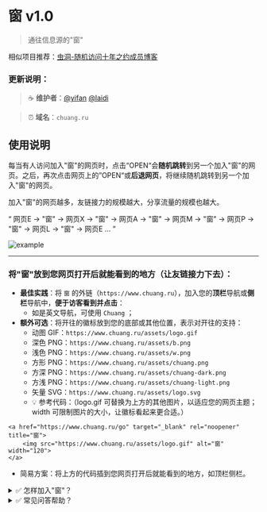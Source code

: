 # 窗 v1.0

> 通往信息源的"窗"

相似项目推荐：[虫洞-随机访问十年之约成员博客](https://www.foreverblog.cn/notice/16.html)

### 更新说明：


> ☕ **维护者**：[@yifan](https://github.com/188213092) [@laidi](https://github.com/dalld)

<!-- > ☕ **感谢**：特别感谢 ，反馈了一些存在问题的网页 —— 均已得到处理。-->

<!-- > 💥 **Q群**： [Q群]() -->

> ⏰ **域名**：`chuang.ru`

## 使用说明

每当有人访问加入"窗"的网页时，点击“OPEN“会**随机跳转**到另一个加入"窗"的网页。之后，再次点击网页上的”OPEN“或**后退网页**，将继续随机跳转到另一个加入"窗"的网页。

加入"窗"的网页越多，友链接力的规模越大，分享流量的规模也越大。

“ 网页E → "窗" → 网页X → "窗" → 网页A → "窗" → 网页M → "窗" → 网页P → "窗" → 网页L → "窗" → 网页E … ”

![example](logo)

---

### 将"窗"放到您网页**打开后就能看到的地方**（让友链接力下去）：

- **最佳实践**：将 `窗` 的外链（`https://www.chuang.ru`），加入您的**顶栏**导航或**侧栏**导航中，**便于访客看到并点击**：
  - 如是英文导航，可使用 `Chuang` ；
- **额外可选**：将开往的徽标放到您的底部或其他位置，表示对开往的支持：
  - 动图 GIF：`https://www.chuang.ru/assets/logo.gif`
  - 深色 PNG：`https://www.chuang.ru/assets/b.png`
  - 浅色 PNG：`https://www.chuang.ru/assets/w.png`
  - 方形 PNG：`https://www.chuang.ru/assets/chuang.png`
  - 方深 PNG：`https://www.chuang.ru/assets/chuang-dark.png`
  - 方浅 PNG：`https://www.chuang.ru/assets/chuang-light.png`
  - 矢量 SVG：`https://www.chuang.ru/assets/logo.svg`
  - 💡 参考代码：（logo.gif 可替换为上方的其他图片，以适应您的网页主题；width 可限制图片的大小，让徽标看起来更合适。）

```
<a href="https://www.chuang.ru/go" target="_blank" rel="noopener" title="窗">
    <img src="https://www.chuang.ru/assets/logo.gif" alt="窗" width="120">
</a>
```

- 简易方案：将上方的代码插到您网页打开后就能看到的地方，如顶栏侧栏。

<details><summary>✅ 怎样加入"窗"？</summary>

### 1. 您的网页应满足：

- 愿为开放的网络做出贡献（如乐于分享知识经验等）；
- 禁止采集站内容农场（对多站点聚合，源站不提供的数据进行统计不在此列。博客网站如果可以在搜索引擎中搜到很多相同的内容可能会被判定为“内容农场”。）；
- 禁止网站（尤其是博客网站）的文章包含如下内容：
  * 包含色情、暴力、血腥、低俗、引战等引人不适的内容
  * 包含辱骂、挑衅、诽谤、反动等违反法律法规的内容
  * 包含其它维护组成员认为的不适宜内容
- 正常更新维护中（国内无法正常访问会被移除）；
- 网页已有较多内容（应有20篇文章或10篇原创文章，需要已持续更新两个月以上，更新时间自博客第一篇内容时间开始算起）；
- 强制启用 https 。

引导页、个人主页、导航站等非博客网站也可以申请加入开往（在 Q&A 中有强调）。如果引导页有链接到博客子站，则需要博客符合上述的标准。个人主页的单页网站有很大可能会因为内容不丰富被驳回，建议用多个页面详细介绍。导航站视具体情况而定。

要求中的“网站已有较多内容”因为删库等非正常情况的存在一般情况下不会将未满足文章数量要求的成员删除。

"窗"鼓励规范转载，但不会对存在不规范转载现象的成员网站采取除提醒之外的任何措施。

加入"窗"的申请提交之后，我们会观察您的网站至少一个月，以确保您的网站稳定。算上申请时需要的已更新两个月，在初审时，您的网站需要至少持续更新三个月。

对于存在不适宜内容的成员网站，任何人都可以通过`Issues`向我们反馈。

### 2. 提个 issue，等待审核通过（每月维护一次左右）。

💡 常见的可能导致审核失败的原因：

- ⛔ 只在网页底部放置开往，或把开往放到了默认收起的的菜单中 —— ✅ 推荐放在顶栏侧栏等打开网页就能看到的地方，便于访客看到并点击；
- ⛔ 网页没有启用 https —— ✅ 开启强制 https（有很多免费的途径，如面板一键开启等）；
- ⛔ 网页上的内容过少，如博文只有几篇 —— ✅ 内容更新充盈后再来申请试试。

---

</details>

<details><summary>✅ 常见问答帮助？</summary>

## Q&A

### Q：只能是博客加入吗？

A：**任何网页都可以**。

博客，主页，工具，导航等都可以，只要是乐于分享的网页就可以加入"窗"。

### Q：怎样支持"窗"？

A：😻 有多种方案可选。

- [打赏作者](爱发电)，一些零钱总能激励作者更新维护项目的积极性。

- 🎂 开往的生日是 **2023年4月16日**，祝它生日快乐！

### Q：当前项目支出？

- 服务器：x元/月，用于维护项目，如统计数据及观测成员网站在线状态。
- 域名：x元/月，为项目的域名 .ru 续费，按年续费平均到每个月。

### Q: 加入"窗"能给我的网站带来什么？
#### "窗"理论上能增加网页的流量。

不恰当的估算下：假设当前有 2 个网页加入了开往，每个网页有 10 人使用开往，那么每个网页似乎就增加了 `10*2*1/2=10` 的流量；如果有10个网页加入开往是不是还是平均下来增加 10 人的流量呢？显然不是，因为：

- 访客可通过"窗"多次友链接力；
- 有"窗"的网页多了，单站击量也会提高；

这样我们再算算，10个网页加入了"窗"，接力次数提升到3，每个网页有 15 人使用开往，那每个网页就增加了 `15*10*3/10=45` 的流量。
这也是为什么建议将"窗"的徽标放在您网页明显位置（推荐顶栏，侧栏）的原因，以便让友链一直接力下去，获得更多的流量。

目前看来有更多站长在申请加入，故认为开往对网页流量是有益的 —— 至少站长们可以相互交友了 ;-)

### Q："窗"是否安全会不会侵犯隐私？

A：安全，不侵犯隐私。

全部 https 抗劫持；开源**无统计代码***，不侵犯隐私；镜像自动部署，无人工干预。加入"窗"的网页全部经过人工筛选，确保流量从源头就是干净优质的。

### Q："窗"给站长和访客带来了什么？

A：网络曾经从封闭走向开放，如今又走向了封闭。在此环境下，独立网页（类似“独立游戏”）的流量或多或少的受到影响。开往尝试让传统友链“活跃”，让网页相互接力，让流量相互流动，让网络开放起来。

- 站长：表示您支持网络的开放，并可获得更多的流量。
- 访客：发现更多优质的网页，一场说走就走的网上旅行。

### Q ：我需要变更网址或其他信息

请将先前您申请加入的 Issue Reopen，并在其中评论网站序号和修改的信息。

### Q：举报问题网页或退出"窗"？

A：提个 issues 吧。

</details>
